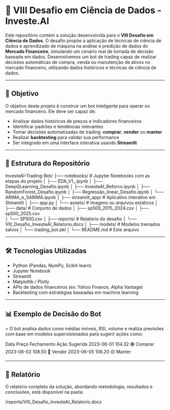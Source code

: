 # 🧠 VIII Desafio em Ciência de Dados - Investe.AI

Este repositório contém a solução desenvolvida para o **VIII Desafio em Ciência de Dados**. O desafio propõe a aplicação de técnicas de ciência de dados e aprendizado de máquina na análise e predição de dados do **Mercado Financeiro**, simulando um cenário real de tomada de decisão baseada em dados. Desenvolvemos um bot de trading capaz de realizar decisões automáticas de compra, venda ou manutenção de ativos no mercado financeiro, utilizando dados históricos e técnicas de ciência de dados.

---

## 📌 Objetivo

O objetivo deste projeto é construir um bot inteligente para operar no mercado financeiro. Ele deve ser capaz de:

- Analisar dados históricos de preços e indicadores financeiros
- Identificar padrões e tendências relevantes
- Tomar decisões automatizadas de trading: **comprar**, **vender** ou **manter**
- Realizar **backtesting** para validar sua performance
- Ser integrado em uma interface interativa usando **Streamlit**

---

## 📁 Estrutura do Repositório

InvesteAI-Trading-Bot/
├── notebooks/              # Jupyter Notebooks com as etapas do projeto
│   ├── EDA_V1_.ipynb
│   ├── DeepQLearning_Desafio.ipynb
│   ├── InvesteAI_Reforco.ipynb
│   ├── RandomForest_Desafio.ipynb
│   ├── Regressão_linear_Desafio.ipynb
│   └── ARIMA_e_SARIMA.ipynb
│
├── streamlit_app/          # Aplicativo interativo em Streamlit
│   ├── app.py
│   └── assets/             # Imagens ou arquivos estáticos
│
├── data/                    # Conjunto de dados
│   ├── sp500_2015_2024.csv
│   ├── sp500_2025.csv      
│   └── SP500.csv
│
├── reports/                # Relatório do desafio
│   └── VIII_Desafio_InvesteAI_Relatorio.docx
│
├── models/                 # Modelos treinados salvos
│   └── trading_bot.pkl
│
└── README.md               # Este arquivo


---


## 🛠️ Tecnologias Utilizadas
- Python (Pandas, NumPy, Scikit-learn)
- Jupyter Notebook
- Streamlit
- Matplotlib / Plotly
- APIs de dados financeiros (ex: Yahoo Finance, Alpha Vantage)
- Backtesting com estratégias baseadas em machine learning

---

## 📊 Exemplo de Decisão do Bot

= O bot analisa dados como médias móveis, RSI, volume e realiza previsões com base em modelos supervisionados para sugerir ações como:

Data	Preço Fechamento	Ação Sugerida
2023-06-01	104.32	🟢 Comprar
2023-06-02	108.50	🔴 Vender
2023-06-05	106.20	🟡 Manter

---


## 📄 Relatório

O relatório completo da solução, abordando metodologia, resultados e conclusões, está disponível na pasta:

/reports/VIII_Desafio_InvesteAI_Relatorio.docx
